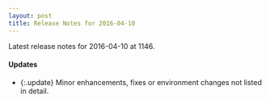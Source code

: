 ```yaml
---
layout: post
title: Release Notes for 2016-04-10
---
```


Latest release notes for 2016-04-10 at 1146.

<div class='updates' markdown='1'>

#### Updates

- {:.update} Minor enhancements, fixes or environment changes not listed in detail.

</div>


